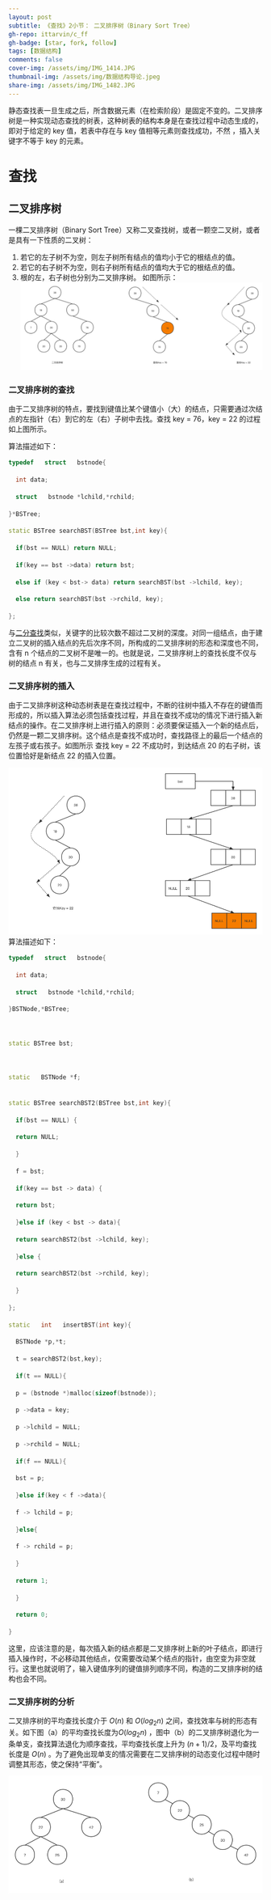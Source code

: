 ```yaml
---
layout: post
subtitle: 《查找》2小节： 二叉排序树（Binary Sort Tree）
gh-repo: ittarvin/c_ff
gh-badge: [star, fork, follow]
tags: [数据结构]
comments: false
cover-img: /assets/img/IMG_1414.JPG
thumbnail-img: /assets/img/数据结构导论.jpeg
share-img: /assets/img/IMG_1482.JPG
---
```

静态查找表一旦生成之后，所含数据元素（在检索阶段）是固定不变的。二叉排序树是一种实现动态查找的树表，这种树表的结构本身是在查找过程中动态生成的，即对于给定的 key 值，若表中存在与 key 值相等元素则查找成功，不然 ，插入关键字不等于 key 的元素。

# 查找

## 二叉排序树
一棵二叉排序树（Binary Sort Tree）又称二叉查找树，或者一颗空二叉树，或者是具有一下性质的二叉树：
1. 若它的左子树不为空，则左子树所有结点的值均小于它的根结点的值。
2. 若它的右子树不为空，则右子树所有结点的值均大于它的根结点的值。
3. 根的左，右子树也分别为二叉排序树。 
如图所示：
![二叉排序树.png](../assets/img/二叉排序树.png)

###  二叉排序树的查找
由于二叉排序树的特点，要找到键值比某个键值小（大）的结点，只需要通过次结点的左指针（右）到它的左（右）子树中去找。查找 key = 76，key = 22 的过程如上图所示。

算法描述如下：

```cpp
typedef   struct   bstnode{

  int data;

  struct   bstnode *lchild,*rchild;

}*BSTree;

static BSTree searchBST(BSTree bst,int key){

  if(bst == NULL) return NULL;

  if(key == bst ->data) return bst;

  else if (key < bst-> data) return searchBST(bst ->lchild, key);

  else return searchBST(bst ->rchild, key);

};
```

与[二分查找](/2022-05-25-search)类似，关键字的比较次数不超过二叉树的深度。对同一组结点，由于建立二叉树的插入结点的先后次序不同，所构成的二叉排序树的形态和深度也不同，含有 n 个结点的二叉树不是唯一的。也就是说，二叉排序树上的查找长度不仅与树的结点 n 有关，也与二叉排序生成的过程有关。

###  二叉排序树的插入

由于二叉排序树这种动态树表是在查找过程中，不断的往树中插入不存在的键值而形成的，所以插入算法必须包括查找过程，并且在查找不成功的情况下进行插入新结点的操作。在二叉排序树上进行插入的原则：必须要保证插入一个新的结点后，仍然是一颗二叉排序树。这个结点是查找不成功时，查找路径上的最后一个结点的左孩子或右孩子。如图所示 查找 key = 22 不成功时，到达结点 20 的右子树，该位置恰好是新结点 22 的插入位置。

![二叉排序树-插入.png](../assets/img/二叉排序树-插入.png)
算法描述如下：

```cpp
typedef   struct   bstnode{

  int data;

  struct   bstnode *lchild,*rchild;

}BSTNode,*BSTree;

  

static BSTree bst;

  

static   BSTNode *f;

 
static BSTree searchBST2(BSTree bst,int key){

  if(bst == NULL) {

  return NULL;

  }

  f = bst;

  if(key == bst -> data) {

  return bst;

  }else if (key < bst -> data){

  return searchBST2(bst ->lchild, key);

  }else {

  return searchBST2(bst ->rchild, key);

  }

};

static   int   insertBST(int key){

  BSTNode *p,*t;

  t = searchBST2(bst,key);

  if(t == NULL){

  p = (bstnode *)malloc(sizeof(bstnode));

  p ->data = key;

  p ->lchild = NULL;

  p ->rchild = NULL;

  if(f == NULL){

  bst = p;

  }else if(key < f ->data){

  f -> lchild = p;

  }else{

  f -> rchild = p;

  }

  return 1;

  }

  return 0;

}
```

这里，应该注意的是，每次插入新的结点都是二叉排序树上新的叶子结点，即进行插入操作时，不必移动其他结点，仅需要改动某个结点的指针，由空变为非空就行。这里也就说明了，输入键值序列的键值排列顺序不同，构造的二叉排序树的结构也会不同。

###  二叉排序树的分析

二叉排序树的平均查找长度介于 $O(n)$ 和 $O(log_2n)$ 之间，查找效率与树的形态有关。如下图（a）的平均查找长度为$O(log_2n)$ ，图中（b）的二叉排序树退化为一条单支，查找算法退化为顺序查找，平均查找长度上升为 $(n+1)/2$，及平均查找长度是 $O(n)$ 。为了避免出现单支的情况需要在二叉排序树的动态变化过程中随时调整其形态，使之保持“平衡”。

![二叉排序树-退化.png](../assets/img/二叉排序树-退化.png)
